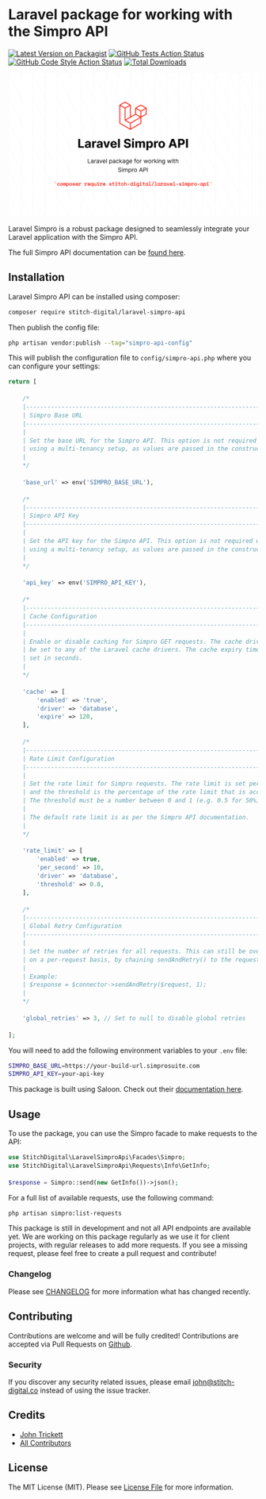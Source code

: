 # Laravel package for working with the Simpro API

[![Latest Version on Packagist](https://img.shields.io/packagist/v/stitch-digital/laravel-simpro-api.svg?style=flat-square)](https://packagist.org/packages/stitch-digital/laravel-simpro-api)
[![GitHub Tests Action Status](https://img.shields.io/github/actions/workflow/status/stitch-digital/laravel-simpro-api/run-tests.yml?branch=main&label=tests&style=flat-square)](https://github.com/stitch-digital/laravel-simpro-api/actions?query=workflow%3Arun-tests+branch%3Amain)
[![GitHub Code Style Action Status](https://img.shields.io/github/actions/workflow/status/stitch-digital/laravel-simpro-api/fix-php-code-style-issues.yml?branch=main&label=code%20style&style=flat-square)](https://github.com/stitch-digital/laravel-simpro-api/actions?query=workflow%3A"Fix+PHP+code+style+issues"+branch%3Amain)
[![Total Downloads](https://img.shields.io/packagist/dt/stitch-digital/laravel-simpro-api.svg?style=flat-square)](https://packagist.org/packages/stitch-digital/laravel-simpro-api)

![Laravel Simpro API](laravel-simpro-api.png)

Laravel Simpro is a robust package designed to seamlessly integrate your Laravel application with the Simpro API.

The full Simpro API documentation can be [found here](https://developer.simprogroup.com/apidoc/).

## Installation

Laravel Simpro API can be installed using composer:

```bash
composer require stitch-digital/laravel-simpro-api
```

Then publish the config file:

```bash
php artisan vendor:publish --tag="simpro-api-config"
```

This will publish the configuration file to `config/simpro-api.php` where you can configure your settings:

```php
return [

    /*
    |--------------------------------------------------------------------------
    | Simpro Base URL
    |--------------------------------------------------------------------------
    |
    | Set the base URL for the Simpro API. This option is not required when
    | using a multi-tenancy setup, as values are passed in the constructor.
    |
    */

    'base_url' => env('SIMPRO_BASE_URL'),

    /*
    |--------------------------------------------------------------------------
    | Simpro API Key
    |--------------------------------------------------------------------------
    |
    | Set the API key for the Simpro API. This option is not required when
    | using a multi-tenancy setup, as values are passed in the constructor.
    |
    */

    'api_key' => env('SIMPRO_API_KEY'),

    /*
    |--------------------------------------------------------------------------
    | Cache Configuration
    |--------------------------------------------------------------------------
    |
    | Enable or disable caching for Simpro GET requests. The cache driver can
    | be set to any of the Laravel cache drivers. The cache expiry time is
    | set in seconds.
    |
    */

    'cache' => [
        'enabled' => 'true',
        'driver' => 'database',
        'expire' => 120,
    ],

    /*
    |--------------------------------------------------------------------------
    | Rate Limit Configuration
    |--------------------------------------------------------------------------
    |
    | Set the rate limit for Simpro requests. The rate limit is set per second
    | and the threshold is the percentage of the rate limit that is accepted.
    | The threshold must be a number between 0 and 1 (e.g. 0.5 for 50%).
    |
    | The default rate limit is as per the Simpro API documentation.
    |
    */

    'rate_limit' => [
        'enabled' => true,
        'per_second' => 10,
        'driver' => 'database',
        'threshold' => 0.8,
    ],

    /*
    |--------------------------------------------------------------------------
    | Global Retry Configuration
    |--------------------------------------------------------------------------
    |
    | Set the number of retries for all requests. This can still be overridden
    | on a per-request basis, by chaining sendAndRetry() to the request:
    |
    | Example:
    | $response = $connector->sendAndRetry($request, 1);
    |
    */

    'global_retries' => 3, // Set to null to disable global retries

];
```

You will need to add the following environment variables to your `.env` file:

```bash
SIMPRO_BASE_URL=https://your-build-url.simprosuite.com
SIMPRO_API_KEY=your-api-key
```

This package is built using Saloon. Check out their [documentation here](https://docs.saloon.dev/).

## Usage

To use the package, you can use the Simpro facade to make requests to the API:

```php
use StitchDigital\LaravelSimproApi\Facades\Simpro;
use StitchDigital\LaravelSimproApi\Requests\Info\GetInfo;

$response = Simpro::send(new GetInfo())->json();
```

For a full list of available requests, use the following command:

```bash
php artisan simpro:list-requests
```

This package is still in development and not all API endpoints are available yet. We are working on this package regularly as we use it for client projects, with regular releases to add more requests. If you see a missing request, please feel free to create a pull request and contribute!

### Changelog

Please see [CHANGELOG](CHANGELOG.md) for more information what has changed recently.

## Contributing

Contributions are welcome and will be fully credited! Contributions are accepted via Pull Requests on [Github](https://github.com/stitch-digital/laravel-simpro-api).

### Security

If you discover any security related issues, please email john@stitch-digital.co instead of using the issue tracker.

## Credits

-   [John Trickett](https://github.com/stitch-digital)
-   [All Contributors](../../contributors)

## License

The MIT License (MIT). Please see [License File](LICENSE.md) for more information.
